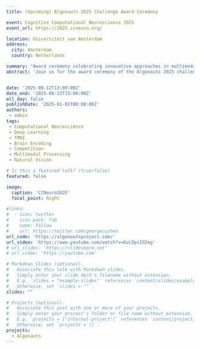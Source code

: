 ```yaml
---
title: (Upcoming) Algonauts 2025 Challenge Award Ceremony

event: Cognitive Computational Neuroscience 2025
event_url: https://2025.ccneuro.org/

location: Universiteit van Amsterdam
address:
  city: Amsterdam
  country: Netherlands

summary: "Award ceremony celebrating innovative approaches in multimodal movie-driven brain encoding models from the Algonauts 2025 challenge."
abstract: 'Join us for the award ceremony of the Algonauts 2025 challenge "How the Human Brain Makes Sense of Multimodal Movies". The ceremony will feature presentations from the winners of this years challenge, highlighting their innovative methods for understanding multimodal processing in the human brain, followed by an interactive Q&A session with the challenge participants.'


date: '2025-08-12T13:00:00Z'
date_end: '2025-08-13T15:00:00Z'
all_day: false
publishDate: '2025-01-01T00:00:00Z'
authors:
 - admin
tags:
 - Computational Neuroscience
 - Deep Learning
 - fMRI
 - Brain Encoding
 - Competition
 - Multimodal Processing
 - Natural Vision

# Is this a featured talk? (true/false)
featured: false

image:
  caption: 'CCNeuro2025'
  focal_point: Right

#links:
#  - icon: twitter
#    icon_pack: fab
#    name: Follow
#    url: https://twitter.com/georgecushen
url_code: 'https://algonautsproject.com/'
url_video: 'https://www.youtube.com/watch?v=KvLDpsIO2eg'
# url_slides: 'https://slideshare.net'
# url_video: 'https://youtube.com'

# Markdown Slides (optional).
#   Associate this talk with Markdown slides.
#   Simply enter your slide deck's filename without extension.
#   E.g. `slides = "example-slides"` references `content/slides/example-slides.md`.
#   Otherwise, set `slides = ""`.
slides: ""

# Projects (optional).
#   Associate this post with one or more of your projects.
#   Simply enter your project's folder or file name without extension.
#   E.g. `projects = ["internal-project"]` references `content/project/deep-learning/index.md`.
#   Otherwise, set `projects = []`.
projects:
  - Algonauts
---
```


<!-- {{% callout note %}}
Click on the **Slides** button above to view the built-in slides feature.
{{% /callout %}}

Slides can be added in a few ways:

- **Create** slides using Hugo Blox Builder's [_Slides_](https://docs.hugoblox.com/reference/content-types/) feature and link using `slides` parameter in the front matter of the talk file
- **Upload** an existing slide deck to `static/` and link using `url_slides` parameter in the front matter of the talk file
- **Embed** your slides (e.g. Google Slides) or presentation video on this page using [shortcodes](https://docs.hugoblox.com/reference/markdown/).

Further event details, including [page elements](https://docs.hugoblox.com/reference/markdown/) such as image galleries, can be added to the body of this page. -->
